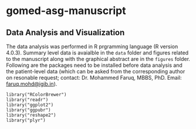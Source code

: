 # gomed-asg-manuscript

## Data Analysis and Visualization
The data analysis was performed in R prgramming language (R version 4.0.3). Summary level data is avaialble in the `data` folder and figures related to the manuscript along with the graphical abstract are in the `figures` folder. Following are the packages need to be installed before data analysis and the patient-level data (which can be asked from the corresponding author on resonable request; contact: Dr. Mohammed Faruq, MBBS, PhD. Email: faruq.mohd@igib.in). 

```{R}
library("RColorBrewer")
library("readr")
library("ggplot2")
library("ggpubr")
library("reshape2")
library("plyr")
```
